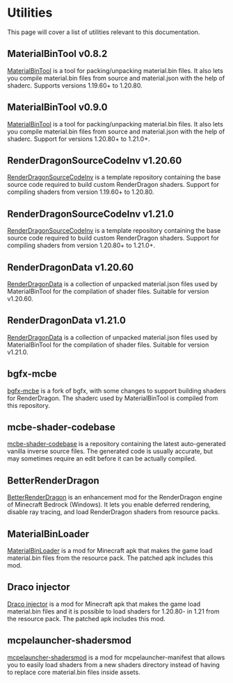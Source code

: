 # Utilities

This page will cover a list of utilities relevant to this documentation.


## MaterialBinTool v0.8.2

[MaterialBinTool](https://github.com/ddf8196/MaterialBinTool) is a tool for packing/unpacking material.bin files.
It also lets you compile material.bin files from source and material.json with the help of shaderc. Supports versions 1.19.60+ to 1.20.80.


## MaterialBinTool v0.9.0

[MaterialBinTool](https://github.com/lonelyang/MaterialBinTool) is a tool for packing/unpacking material.bin files.
It also lets you compile material.bin files from source and material.json with the help of shaderc. Support for versions 1.20.80+ to 1.21.0+.


## RenderDragonSourceCodeInv v1.20.60

[RenderDragonSourceCodeInv](https://github.com/SurvivalApparatusCommunication/RenderDragonSourceCodeInv) is a template repository containing the base source code required to build custom RenderDragon shaders. Support for compiling shaders from version 1.19.60+ to 1.20.80.


## RenderDragonSourceCodeInv v1.21.0

[RenderDragonSourceCodeInv](https://github.com/lonelyang/RenderDragonSourceCodeInv) is a template repository containing the base source code required to build custom RenderDragon shaders. Support for compiling shaders from version 1.20.80+ to 1.21.0+.


## RenderDragonData v1.20.60

[RenderDragonData](https://github.com/ddf8196/RenderDragonData) is a collection of unpacked material.json files used by MaterialBinTool for the compilation of shader files. Suitable for version v1.20.60.


## RenderDragonData v1.21.0

[RenderDragonData](https://github.com/lonelyang/RenderDragonData) is a collection of unpacked material.json files used by MaterialBinTool for the compilation of shader files. Suitable for version v1.21.0.


## bgfx-mcbe

[bgfx-mcbe](https://github.com/ddf8196/bgfx-mcbe) is a fork of bgfx, with some changes to support building shaders for RenderDragon.
The shaderc used by MaterialBinTool is compiled from this repository.


## mcbe-shader-codebase

[mcbe-shader-codebase](https://github.com/Veka0/mcbe-shader-codebase) is a repository containing the latest auto-generated vanilla inverse source files.
The generated code is usually accurate, but may sometimes require an edit before it can be actually compiled.


## BetterRenderDragon

[BetterRenderDragon](https://github.com/ddf8196/BetterRenderDragon) is an enhancement mod for the RenderDragon engine of Minecraft Bedrock (Windows).
It lets you enable deferred rendering, disable ray tracing, and load RenderDragon shaders from resource packs.


## MaterialBinLoader

[MaterialBinLoader](https://github.com/ddf8196/MaterialBinLoader) is a mod for Minecraft apk that makes the game load material.bin files from the resource pack.
The patched apk includes this mod.


## Draco injector

[Draco injector](https://github.com/mcbegamerxx954/draco-injector) is a mod for Minecraft apk that makes the game load material.bin files and it is possible to load shaders for 1.20.80- in 1.21 from the resource pack.
The patched apk includes this mod.


## mcpelauncher-shadersmod

[mcpelauncher-shadersmod](https://github.com/GameParrot/mcpelauncher-shadersmod) is a mod for mcpelauncher-manifest that allows you to easily load shaders from a new shaders directory instead of having to replace core material.bin files inside assets.
